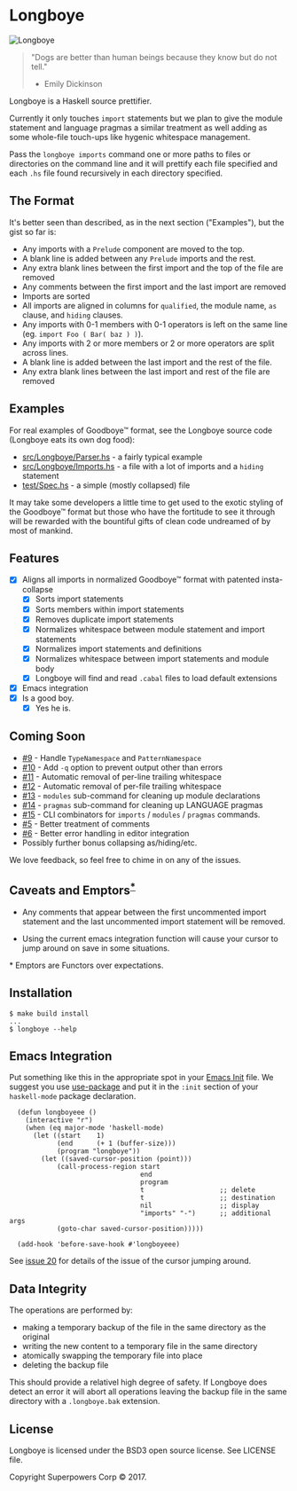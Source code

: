 # Longboye

![Longboye](https://github.com/lgastako/longboye/blob/master/longboye.jpg?raw=true "Longboye")

> "Dogs are better than human beings because they know but do not tell."
> - Emily Dickinson

Longboye is a Haskell source prettifier.

Currently it only touches `import` statements but we plan to give the module
statement and language pragmas a similar treatment as well adding as some
whole-file touch-ups like hygenic whitespace management.

Pass the `longboye imports` command one or more paths to files or directories
on the command line and it will prettify each file specified and each `.hs`
file found recursively in each directory specified.

## The Format

It's better seen than described, as in the next section ("Examples"), but the
gist so far is:

- Any imports with a `Prelude` component are moved to the top.
- A blank line is added between any `Prelude` imports and the rest.
- Any extra blank lines between the first import and the top of the file are
  removed
- Any comments between the first import and the last import are removed
- Imports are sorted
- All imports are aligned in columns for `qualified`, the module name, `as`
  clause, and `hiding` clauses.
- Any imports with 0-1 members with 0-1 operators is left on the same line
  (eg. `import Foo ( Bar( baz ) )`).
- Any imports with 2 or more members or 2 or more operators are split across
  lines.
- A blank line is added between the last import and the rest of the file.
- Any extra blank lines between the last import and rest of the file are removed

## Examples

For real examples of Goodboye™ format, see the Longboye source code (Longboye
eats its own dog food):

- [src/Longboye/Parser.hs](/../../tree/master/src/Longboye/Parser.hs) - a
  fairly typical example
- [src/Longboye/Imports.hs](/../../tree/master/src/Longboye/Imports.hs) - a
  file with a lot of imports and a `hiding` statement
- [test/Spec.hs](/../../tree/master/test/Spec.hs) - a simple (mostly collapsed)
  file

It may take some developers a little time to get used to the exotic styling of
the Goodboye™ format but those who have the fortitude to see it through will be
rewarded with the bountiful gifts of clean code undreamed of by most of
mankind.

## Features

- [X] Aligns all imports in normalized Goodboye™ format with patented
      insta-collapse
  - [X] Sorts import statements
  - [X] Sorts members within import statements
  - [X] Removes duplicate import statements
  - [X] Normalizes whitespace between module statement and import statements
  - [X] Normalizes import statements and definitions
  - [X] Normalizes whitespace between import statements and module body
  - [X] Longboye will find and read `.cabal` files to load default extensions
- [X] Emacs integration
- [X] Is a good boy.
  - [X] Yes he is.

## Coming Soon

- [#9](/../../issues/9) - Handle `TypeNamespace` and `PatternNamespace`
- [#10](/../../issues/10) - Add `-q` option to prevent output other than errors
- [#11](/../../issues/11) - Automatic removal of per-line trailing whitespace
- [#12](/../../issues/12) - Automatic removal of per-file trailing whitespace
- [#13](/../../issues/13) - `modules` sub-command for cleaning up module declarations
- [#14](/../../issues/14) - `pragmas` sub-command for cleaning up LANGUAGE pragmas
- [#15](/../../issues/15) - CLI combinators for `imports` / `modules` / `pragmas` commands.
- [#5](/../../issues/5) - Better treatment of comments
- [#6](/../../issues/6) - Better error handling in editor integration
- Possibly further bonus collapsing as/hiding/etc.

We love feedback, so feel free to chime in on any of the issues.

## Caveats and Emptors<sup>[*](#emptors)</sup>

- Any comments that appear between the first uncommented import statement and
  the last uncommented import statement will be removed.

- Using the current emacs integration function will cause your cursor to jump
  around on save in some situations.

<a name="emptors">*</a> Emptors are Functors over expectations.

## Installation

    $ make build install
    ...
    $ longboye --help

## Emacs Integration

Put something like this in the appropriate spot in your
[Emacs Init](https://www.gnu.org/software/emacs/manual/html_node/emacs/Init-File.html)
file.  We suggest you use [use-package](https://github.com/jwiegley/use-package)
and put it in the `:init` section of your `haskell-mode` package declaration.

```elisp
  (defun longboyeee ()
    (interactive "r")
    (when (eq major-mode 'haskell-mode)
      (let ((start    1)
            (end      (+ 1 (buffer-size)))
            (program "longboye"))
        (let ((saved-cursor-position (point)))
            (call-process-region start
                                 end
                                 program
                                 t                   ;; delete
                                 t                   ;; destination
                                 nil                 ;; display
                                 "imports" "-")      ;; additional args
            (goto-char saved-cursor-position)))))

  (add-hook 'before-save-hook #'longboyeee)
```

See [issue 20](https://github.com/SuperpowersCorp/longboye/issues/20) for
details of the issue of the cursor jumping around.

## Data Integrity

The operations are performed by:

- making a temporary backup of the file in the same directory as the original
- writing the new content to a temporary file in the same directory
- atomically swapping the temporary file into place
- deleting the backup file

This should provide a relativel high degree of safety.  If Longboye does detect
an error it will abort all operations leaving the backup file in the same
directory with a `.longboye.bak` extension.

## License

Longboye is licensed under the BSD3 open source license.  See LICENSE file.

Copyright Superpowers Corp © 2017.
